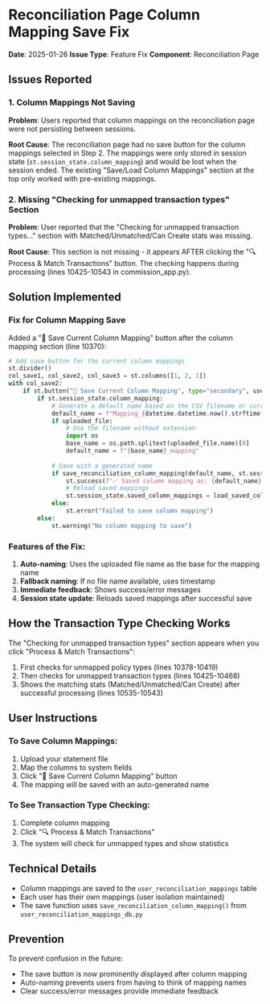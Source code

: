 # Reconciliation Page Column Mapping Save Fix

**Date**: 2025-01-26
**Issue Type**: Feature Fix
**Component**: Reconciliation Page

## Issues Reported

### 1. Column Mappings Not Saving
**Problem**: Users reported that column mappings on the reconciliation page were not persisting between sessions.

**Root Cause**: The reconciliation page had no save button for the column mappings selected in Step 2. The mappings were only stored in session state (`st.session_state.column_mapping`) and would be lost when the session ended. The existing "Save/Load Column Mappings" section at the top only worked with pre-existing mappings.

### 2. Missing "Checking for unmapped transaction types" Section
**Problem**: User reported that the "Checking for unmapped transaction types..." section with Matched/Unmatched/Can Create stats was missing.

**Root Cause**: This section is not missing - it appears AFTER clicking the "🔍 Process & Match Transactions" button. The checking happens during processing (lines 10425-10543 in commission_app.py).

## Solution Implemented

### Fix for Column Mapping Save

Added a "💾 Save Current Column Mapping" button after the column mapping section (line 10370):

```python
# Add save button for the current column mappings
st.divider()
col_save1, col_save2, col_save3 = st.columns([1, 2, 1])
with col_save2:
    if st.button("💾 Save Current Column Mapping", type="secondary", use_container_width=True):
        if st.session_state.column_mapping:
            # Generate a default name based on the CSV filename or current date
            default_name = f"Mapping_{datetime.datetime.now().strftime('%Y%m%d_%H%M%S')}"
            if uploaded_file:
                # Use the filename without extension
                import os
                base_name = os.path.splitext(uploaded_file.name)[0]
                default_name = f"{base_name}_mapping"
            
            # Save with a generated name
            if save_reconciliation_column_mapping(default_name, st.session_state.column_mapping):
                st.success(f"✅ Saved column mapping as: {default_name}")
                # Reload saved mappings
                st.session_state.saved_column_mappings = load_saved_column_mappings()
            else:
                st.error("Failed to save column mapping")
        else:
            st.warning("No column mapping to save")
```

### Features of the Fix:
1. **Auto-naming**: Uses the uploaded file name as the base for the mapping name
2. **Fallback naming**: If no file name available, uses timestamp
3. **Immediate feedback**: Shows success/error messages
4. **Session state update**: Reloads saved mappings after successful save

## How the Transaction Type Checking Works

The "Checking for unmapped transaction types" section appears when you click "Process & Match Transactions":

1. First checks for unmapped policy types (lines 10378-10419)
2. Then checks for unmapped transaction types (lines 10425-10468)
3. Shows the matching stats (Matched/Unmatched/Can Create) after successful processing (lines 10535-10543)

## User Instructions

### To Save Column Mappings:
1. Upload your statement file
2. Map the columns to system fields
3. Click "💾 Save Current Column Mapping" button
4. The mapping will be saved with an auto-generated name

### To See Transaction Type Checking:
1. Complete column mapping
2. Click "🔍 Process & Match Transactions"
3. The system will check for unmapped types and show statistics

## Technical Details

- Column mappings are saved to the `user_reconciliation_mappings` table
- Each user has their own mappings (user isolation maintained)
- The save function uses `save_reconciliation_column_mapping()` from `user_reconciliation_mappings_db.py`

## Prevention

To prevent confusion in the future:
- The save button is now prominently displayed after column mapping
- Auto-naming prevents users from having to think of mapping names
- Clear success/error messages provide immediate feedback